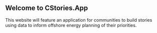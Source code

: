 ## Welcome to CStories.App

This website will feature an application for communities to build stories using data to inform offshore energy planning of their priorities.
